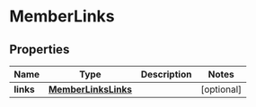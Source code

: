 

# MemberLinks


## Properties

| Name | Type | Description | Notes |
|------------ | ------------- | ------------- | -------------|
|**links** | [**MemberLinksLinks**](MemberLinksLinks.md) |  |  [optional] |



